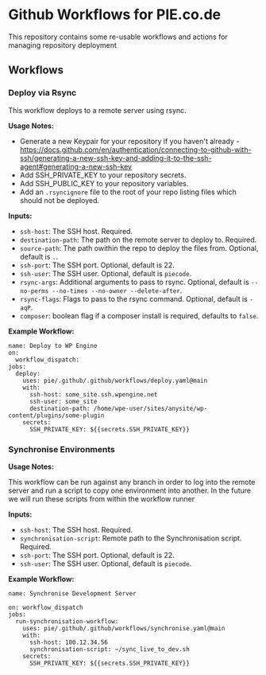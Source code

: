 # Github Workflows for PIE.co.de

This repository contains some re-usable workflows and actions for managing repository deployment

## Workflows

### Deploy via Rsync

This workflow deploys to a remote server using rsync. 

**Usage Notes:**

- Generate a new Keypair for your repository if you haven't already - https://docs.github.com/en/authentication/connecting-to-github-with-ssh/generating-a-new-ssh-key-and-adding-it-to-the-ssh-agent#generating-a-new-ssh-key
- Add SSH_PRIVATE_KEY to your repository secrets.
- Add SSH_PUBLIC_KEY to your repository variables.
- Add an `.rsyncignore` file to the root of your repo listing files which should not be deployed. 

**Inputs:**

- `ssh-host`: The SSH host. Required.
- `destination-path`: The path on the remote server to deploy to. Required.
- `source-path`: The path owithin the repo to deploy the files from. Optional, default is `.`.
- `ssh-port`: The SSH port. Optional, default is 22.
- `ssh-user`: The SSH user. Optional, default is `piecode`.
- `rsync-args`: Additional arguments to pass to rsync. Optional, default is `--no-perms --no-times --no-owner --delete-after`.
- `rsync-flags`: Flags to pass to the rsync command. Optional, default is `-aqP`.
- `composer`: boolean flag if a composer install is required, defaults to `false`.

**Example Workflow:**

```
name: Deploy to WP Engine
on:
  workflow_dispatch:
jobs:
  deploy:
    uses: pie/.github/.github/workflows/deploy.yaml@main
    with:
      ssh-host: some_site.ssh.wpengine.net
      ssh-user: some_site
      destination-path: /home/wpe-user/sites/anysite/wp-content/plugins/some-plugin
    secrets:
      SSH_PRIVATE_KEY: ${{secrets.SSH_PRIVATE_KEY}}
```

### Synchronise Environments

**Usage Notes:**

This workflow can be run against any branch in order to log into the remote server and run a script to copy one environment into another. In the future we will run these scripts from within the workflow runner

**Inputs:**

- `ssh-host`: The SSH host. Required.
- `synchronisation-script`: Remote path to the Synchronisation script. Required.
- `ssh-port`: The SSH port. Optional, default is 22.
- `ssh-user`: The SSH user. Optional, default is `piecode`.

**Example Workflow:**

```
name: Synchronise Development Server

on: workflow_dispatch
jobs:
  run-synchronisation-workflow:
    uses: pie/.github/.github/workflows/synchronise.yaml@main
    with:
      ssh-host: 100.12.34.56
      synchronisation-script: ~/sync_live_to_dev.sh
    secrets:
      SSH_PRIVATE_KEY: ${{secrets.SSH_PRIVATE_KEY}}
```
